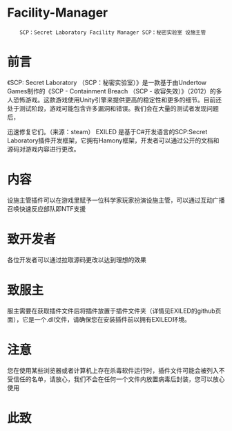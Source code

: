# Facility-Manager
        SCP：Secret Laboratory Facility Manager SCP：秘密实验室 设施主管
# 前言

《SCP: Secret Laboratory （SCP：秘密实验室）》是一款基于由Undertow Games制作的《SCP - Containment Breach （SCP - 收容失效）》（2012）的多人恐怖游戏。这款游戏使用Unity引擎来提供更高的稳定性和更多的细节。目前还处于测试阶段，游戏可能包含许多漏洞和错误。我们会在大量的测试者发现问题后，

迅速修复它们。（来源：steam）
EXILED 是基于C#开发语言的SCP:Secret Laboratory插件开发框架，它拥有Hamony框架，开发者可以通过公开的文档和源码对游戏内容进行更改。

# 内容

设施主管插件可以在游戏里赋予一位科学家玩家扮演设施主管，可以通过互动广播召唤快速反应部队即NTF支援

# 致开发者

各位开发者可以通过拉取源码更改以达到理想的效果

# 致服主

服主需要在获取插件文件后将插件放置于插件文件夹（详情见EXILED的github页面），它是一个.dll文件，请确保您在安装插件前以拥有EXILED环境。

# 注意

您在使用某些浏览器或者计算机上存在杀毒软件运行时，插件文件可能会被列入不受信任的名单，请放心，我们不会在任何一个文件内放置病毒后封装，您可以放心使用

# 此致
